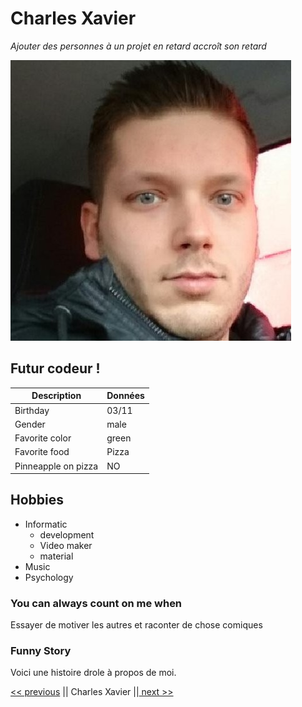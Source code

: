 # Charles Xavier

*Ajouter des personnes à un projet en retard accroît son retard*

![Charles Xavier](img/moi.jpeg)

## Futur codeur !

| Description | Données |
| ----------- | ----------- |
| Birthday | 03/11 |
| Gender | male | 
| Favorite color | green |
| Favorite food | Pizza |  
| Pinneapple on pizza | NO |

## Hobbies

- Informatic
    - development
    - Video maker
    - material
- Music
- Psychology

### You can always count on me when 

Essayer de motiver les autres et raconter de chose comiques

### Funny Story

Voici une histoire drole à propos de moi.

[<< previous](https://github.com/LoaW/challenge-markdown/blob/main/Description.md) || Charles Xavier ||[ next >>](https://github.com/DanielaCo1/challenge-markdown/blob/main/README.md)
